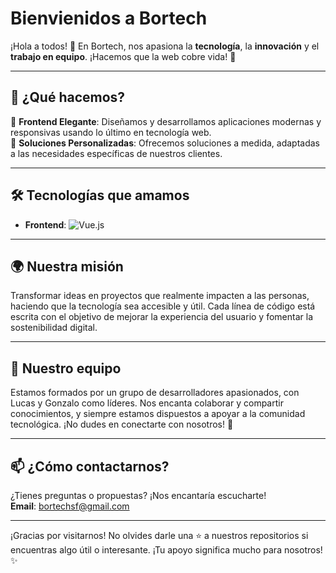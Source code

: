 # Bienvienidos a Bortech

¡Hola a todos! 🤗 En Bortech, nos apasiona la **tecnología**, la **innovación** y el **trabajo en equipo**. ¡Hacemos que la web cobre vida! 🚀

---

## 🤝 ¿Qué hacemos?

🌟 **Frontend Elegante**: Diseñamos y desarrollamos aplicaciones modernas y responsivas usando lo último en tecnología web.  
🔧 **Soluciones Personalizadas**: Ofrecemos soluciones a medida, adaptadas a las necesidades específicas de nuestros clientes.

---

## 🛠️ Tecnologías que amamos

- **Frontend**: ![Vue.js](https://img.shields.io/badge/Vue.js-35495E?style=flat-square&logo=vue.js&logoColor=4FC08D)

---

## 🌍 Nuestra misión

Transformar ideas en proyectos que realmente impacten a las personas, haciendo que la tecnología sea accesible y útil. Cada línea de código está escrita con el objetivo de mejorar la experiencia del usuario y fomentar la sostenibilidad digital.

---

## 👥 Nuestro equipo

Estamos formados por un grupo de desarrolladores apasionados, con Lucas y Gonzalo como líderes. Nos encanta colaborar y compartir conocimientos, y siempre estamos dispuestos a apoyar a la comunidad tecnológica. ¡No dudes en conectarte con nosotros! 🤝

---

## 📫 ¿Cómo contactarnos?

¿Tienes preguntas o propuestas? ¡Nos encantaría escucharte!  
**Email**: bortechsf@gmail.com  

---

¡Gracias por visitarnos! No olvides darle una ⭐ a nuestros repositorios si encuentras algo útil o interesante. ¡Tu apoyo significa mucho para nosotros! ✨
